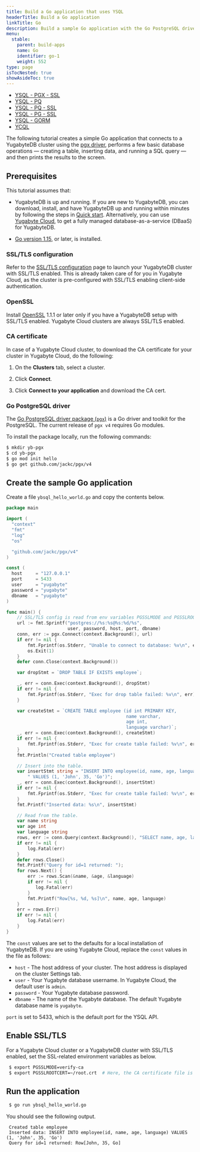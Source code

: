 ```yaml
---
title: Build a Go application that uses YSQL
headerTitle: Build a Go application
linkTitle: Go
description: Build a sample Go application with the Go PostgreSQL driver and perform basic database operations.
menu:
  stable:
    parent: build-apps
    name: Go
    identifier: go-1
    weight: 552
type: page
isTocNested: true
showAsideToc: true
---
```


<ul class="nav nav-tabs-alt nav-tabs-yb">
  <li>
    <a href="../ysql-pgx-ssl/" class="nav-link active">
      <i class="icon-postgres" aria-hidden="true"></i>
      YSQL - PGX - SSL
    </a>
  </li>
  <li >
    <a href="../ysql-pq/" class="nav-link">
      <i class="icon-postgres" aria-hidden="true"></i>
      YSQL - PQ
    </a>
  </li>
  <li >
    <a href="../ysql-pq-ssl/" class="nav-link">
      <i class="icon-postgres" aria-hidden="true"></i>
      YSQL - PQ - SSL
    </a>
  </li>
  <li >
    <a href="../ysql-pg-ssl/" class="nav-link">
      <i class="icon-postgres" aria-hidden="true"></i>
      YSQL - PG - SSL
    </a>
  </li>
  <li >
    <a href="../ysql-gorm/" class="nav-link">
      <i class="icon-postgres" aria-hidden="true"></i>
      YSQL - GORM
    </a>
  </li>
  <li>
    <a href="../ycql/" class="nav-link">
      <i class="icon-cassandra" aria-hidden="true"></i>
      YCQL
    </a>
  </li>
</ul>

The following tutorial creates a simple Go application that connects to a YugabyteDB cluster using the [pgx driver](https://pkg.go.dev/github.com/jackc/pgx), performs a few basic database operations — creating a table, inserting data, and running a SQL query — and then prints the results to the screen.

## Prerequisites

This tutorial assumes that:

- YugabyteDB is up and running. If you are new to YugabyteDB, you can download, install, and have YugabyteDB up and running within minutes by following the steps in [Quick start](../../../../quick-start/). Alternatively, you can use [Yugabyte Cloud](http://cloud.yugabyte.com/register), to get a fully managed database-as-a-service (DBaaS) for YugabyteDB.

- [Go version 1.15](https://golang.org/dl/), or later, is installed.

### SSL/TLS configuration

Refer to the [SSL/TLS configuration](../../../../secure/tls-encryption/client-to-server/) page to launch your YugabyteDB cluster with SSL/TLS enabled. This is already taken care of for you in Yugabyte Cloud, as the cluster is pre-configured with SSL/TLS enabling client-side authentication.

### OpenSSL

Install [OpenSSL](https://www.openssl.org/) 1.1.1 or later only if you have a YugabyteDB setup with SSL/TLS enabled. Yugabyte Cloud clusters are always SSL/TLS enabled.

### CA certificate

In case of a Yugabyte Cloud cluster, to download the CA certificate for your cluster in Yugabyte Cloud, do the following:

1. On the **Clusters** tab, select a cluster.

1. Click **Connect**.

1. Click **Connect to your application** and download the CA cert.

### Go PostgreSQL driver

The [Go PostgreSQL driver package (`pgx`)](https://pkg.go.dev/github.com/jackc/pgx) is a Go driver and toolkit for the PostgreSQL. The current release of `pgx v4` requires Go modules.

To install the package locally, run the following commands:

```sh
$ mkdir yb-pgx
$ cd yb-pgx
$ go mod init hello
$ go get github.com/jackc/pgx/v4
```

## Create the sample Go application

Create a file `ybsql_hello_world.go` and copy the contents below.

```go
package main

import (
  "context"
  "fmt"
  "log"
  "os"

  "github.com/jackc/pgx/v4"
)

const (
  host     = "127.0.0.1"
  port     = 5433
  user     = "yugabyte"
  password = "yugabyte"
  dbname   = "yugabyte"
)

func main() {
    // SSL/TLS config is read from env variables PGSSLMODE and PGSSLROOTCERT, if provided.
    url := fmt.Sprintf("postgres://%s:%s@%s:%d/%s",
                       user, password, host, port, dbname)
    conn, err := pgx.Connect(context.Background(), url)
    if err != nil {
        fmt.Fprintf(os.Stderr, "Unable to connect to database: %v\n", err)
        os.Exit(1)
    }
    defer conn.Close(context.Background())

    var dropStmt = `DROP TABLE IF EXISTS employee`;

    _, err = conn.Exec(context.Background(), dropStmt)
    if err != nil {
        fmt.Fprintf(os.Stderr, "Exec for drop table failed: %v\n", err)
    }

    var createStmt = `CREATE TABLE employee (id int PRIMARY KEY,
                                             name varchar,
                                             age int,
                                             language varchar)`;
    _, err = conn.Exec(context.Background(), createStmt)
    if err != nil {
        fmt.Fprintf(os.Stderr, "Exec for create table failed: %v\n", err)
    }
    fmt.Println("Created table employee")

    // Insert into the table.
    var insertStmt string = "INSERT INTO employee(id, name, age, language)" +
        " VALUES (1, 'John', 35, 'Go')";
    _, err = conn.Exec(context.Background(), insertStmt)
    if err != nil {
        fmt.Fprintf(os.Stderr, "Exec for create table failed: %v\n", err)
    }
    fmt.Printf("Inserted data: %s\n", insertStmt)

    // Read from the table.
    var name string
    var age int
    var language string
    rows, err := conn.Query(context.Background(), "SELECT name, age, language FROM employee WHERE id = 1")
    if err != nil {
        log.Fatal(err)
    }
    defer rows.Close()
    fmt.Printf("Query for id=1 returned: ");
    for rows.Next() {
        err := rows.Scan(&name, &age, &language)
        if err != nil {
           log.Fatal(err)
        }
        fmt.Printf("Row[%s, %d, %s]\n", name, age, language)
    }
    err = rows.Err()
    if err != nil {
        log.Fatal(err)
    }
}
```

The `const` values are set to the defaults for a local installation of YugabyteDB. If you are using Yugabyte Cloud, replace the `const` values in the file as follows:

- `host` - The host address of your cluster. The host address is displayed on the cluster Settings tab.
- `user` - Your Yugabyte database username. In Yugabyte Cloud, the default user is `admin`.
- `password` - Your Yugabyte database password.
- `dbname` - The name of the Yugabyte database. The default Yugabyte database name is `yugabyte`.

`port` is set to 5433, which is the default port for the YSQL API.

## Enable SSL/TLS

For a Yugabyte Cloud cluster or a YugabyteDB cluster with SSL/TLS enabled, set the SSL-related environment variables as below.

   ```sh
    $ export PGSSLMODE=verify-ca
    $ export PGSSLROOTCERT=~/root.crt  # Here, the CA certificate file is downloaded as `root.crt` under home directory. Modify your path accordingly.
   ```

## Run the application

   ```sh
    $ go run ybsql_hello_world.go
   ```

   You should see the following output.

   ```output
    Created table employee
    Inserted data: INSERT INTO employee(id, name, age, language) VALUES (1, 'John', 35, 'Go')
    Query for id=1 returned: Row[John, 35, Go]
   ```
